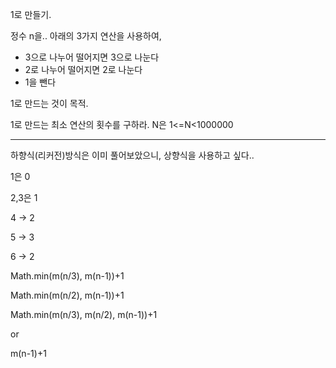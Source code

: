1로 만들기.

정수 n을.. 아래의 3가지 연산을 사용하여,

* 3으로 나누어 떨어지면 3으로 나눈다
* 2로 나누어 떨어지면 2로 나눈다
* 1을 뺀다

1로 만드는 것이 목적.

1로 만드는 최소 연산의 횟수를 구하라.
N은 1<=N<1000000

----

하향식(리커전)방식은 이미 풀어보았으니, 상향식을 사용하고 싶다..

1은 0

2,3은 1

4 -> 2

5 -> 3

6 -> 2

Math.min(m(n/3), m(n-1))+1

Math.min(m(n/2), m(n-1))+1

Math.min(m(n/3), m(n/2), m(n-1))+1

or

m(n-1)+1